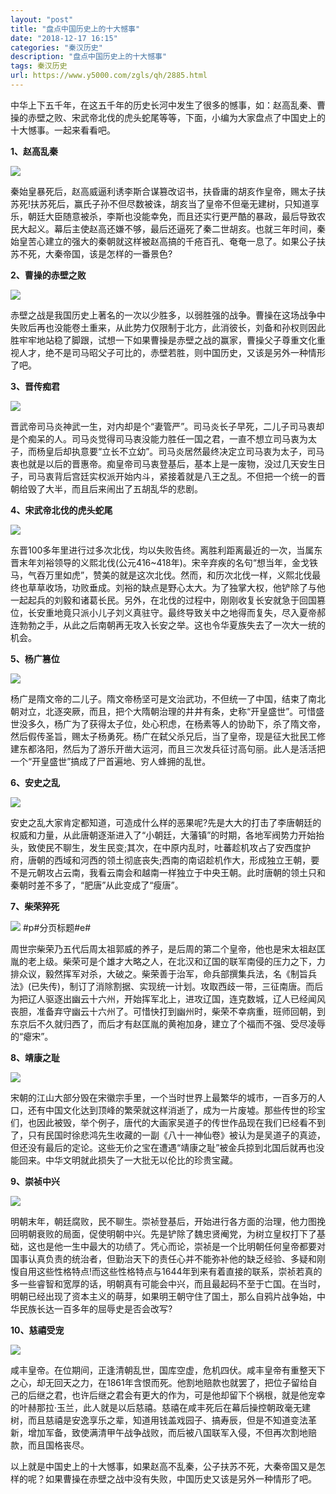 ```yaml
---
layout: "post"
title: "盘点中国历史上的十大憾事"
date: "2018-12-17 16:15"
categories: "秦汉历史"
description: "盘点中国历史上的十大憾事"
tags: 秦汉历史
url: https://www.y5000.com/zgls/qh/2885.html
---
```






中华上下五千年，在这五千年的历史长河中发生了很多的憾事，如：赵高乱秦、曹操的赤壁之败、宋武帝北伐的虎头蛇尾等等，下面，小编为大家盘点了中国史上的十大憾事。一起来看看吧。

**1、赵高乱秦**

![](https://img.y5000.com/uploads/allimg/160715/4-160G5000011H3.jpg)

秦始皇暴死后，赵高威逼利诱李斯合谋篡改诏书，扶昏庸的胡亥作皇帝，赐太子扶苏死!扶苏死后，赢氏子孙不但尽数被诛，胡亥当了皇帝不但毫无建树，只知道享乐，朝廷大臣随意被杀，李斯也没能幸免，而且还实行更严酷的暴政，最后导致农民大起义。幕后主使赵高还嫌不够，最后还逼死了秦二世胡亥。也就三年时间，秦始皇苦心建立的强大的秦朝就这样被赵高搞的千疮百孔、奄奄一息了。如果公子扶苏不死，大秦帝国，该是怎样的一番景色?

**2、曹操的赤壁之败**

![](https://img.y5000.com/uploads/allimg/160714/4-160G423542X58.jpg)

赤壁之战是我国历史上著名的一次以少胜多，以弱胜强的战争。曹操在这场战争中失败后再也没能卷土重来，从此势力仅限制于北方，此消彼长，刘备和孙权则因此胜牢牢地站稳了脚跟，试想一下如果曹操是赤壁之战的赢家，曹操父子尊重文化重视人才，绝不是司马昭父子可比的，赤壁若胜，则中国历史，又该是另外一种情形了吧。

**3、晋传痴君**

![](https://img.y5000.com/uploads/allimg/160714/4-160G4235325G6.jpg)

晋武帝司马炎神武一生，对内却是个“妻管严”。司马炎长子早死，二儿子司马衷却是个痴呆的人。司马炎觉得司马衷没能力胜任一国之君，一直不想立司马衷为太子，而杨皇后却执意要“立长不立幼”。司马炎居然最终决定立司马衷为太子，司马衷也就是以后的晋惠帝。痴皇帝司马衷登基后，基本上是一废物，没过几天安生日子，司马衷背后宫廷实权派开始内斗，紧接着就是八王之乱。不但把一个统一的晋朝给毁了大半，而且后来闹出了五胡乱华的悲剧。

**4、宋武帝北伐的虎头蛇尾**

![](https://img.y5000.com/uploads/allimg/160714/4-160G4235223U3.jpg)

东晋100多年里进行过多次北伐，均以失败告终。离胜利距离最近的一次，当属东晋末年刘裕领导的义熙北伐(公元416~418年)。宋辛弃疾的名句“想当年，金戈铁马，气吞万里如虎”，赞美的就是这次北伐。然而，和历次北伐一样，义熙北伐最终也草草收场，功败垂成。刘裕的缺点是野心太大。为了独掌大权，他铲除了与他一起起兵的刘毅和诸葛长民。另外，在北伐的过程中，刚刚收复长安就急于回国篡位，长安重地竟只派小儿子刘义真驻守。最终导致关中之地得而复失，尽入夏帝郝连勃勃之手，从此之后南朝再无攻入长安之举。这也令华夏族失去了一次大一统的机会。

**5、杨广篡位**

![](https://img.y5000.com/uploads/allimg/160714/4-160G4235051C5.jpg)

杨广是隋文帝的二儿子。隋文帝杨坚可是文治武功，不但统一了中国，结束了南北朝对立，北逐突厥，而且，把个大隋朝治理的井井有条，史称“开皇盛世”。可惜盛世没多久，杨广为了获得太子位，处心积虑，在杨素等人的协助下，杀了隋文帝，然后假传圣旨，赐太子杨勇死。杨广在弑父杀兄后，当了皇帝，现是征大批民工修建东都洛阳，然后为了游乐开凿大运河，而且三次发兵征讨高句丽。此人是活活把一个“开皇盛世”搞成了尸首遍地、穷人蜂拥的乱世。

**6、安史之乱**

![](https://img.y5000.com/uploads/allimg/160714/4-160G4235003521.jpg)

安史之乱大家肯定都知道，可造成什么样的恶果呢?先是大大的打击了李唐朝廷的权威和力量，从此唐朝逐渐进入了“小朝廷，大藩镇”的时期，各地军阀势力开始抬头，致使民不聊生，发生民变;其次，在中原内乱时，吐蕃趁机攻占了安西度护府，唐朝的西域和河西的领土彻底丧失;西南的南诏趁机作大，形成独立王朝，要不是元朝攻占云南，我看云南会和越南一样独立于中央王朝。此时唐朝的领土只和秦朝时差不多了，“肥唐”从此变成了“瘦唐”。

**7、柴荣猝死**

![](https://img.y5000.com/uploads/allimg/160714/4-160G4234U6154.jpg)
#p#分页标题#e#

周世宗柴荣乃五代后周太祖郭威的养子，是后周的第二个皇帝，他也是宋太祖赵匡胤的老上级。柴荣可是个雄才大略之人，在北汉和辽国的联军南侵的压力之下，力排众议，毅然挥军对杀，大破之。柴荣善于治军，命兵部撰集兵法，名《制旨兵法》(已失传)，制订了消除割据、实现统一计划。攻取西歧一带，三征南唐。而后为把辽人驱逐出幽云十六州，开始挥军北上，进攻辽国，连克数城，辽人已经闻风丧胆，准备弃守幽云十六州了。可惜快打到幽州时，柴荣不幸病重，班师回朝，到东京后不久就归西了，而后才有赵匡胤的黄袍加身，建立了个福而不强、受尽凌辱的“瘪宋”。

**8、靖康之耻**

![](https://img.y5000.com/uploads/allimg/160714/4-160G4234Q0H0.jpg)

宋朝的江山大部分毁在宋徽宗手里，一个当时世界上最繁华的城市，一百多万的人口，还有中国文化达到顶峰的繁荣就这样消逝了，成为一片废墟。那些传世的珍宝们，也因此被毁，举个例子，唐代的大画家吴道子的传世作品现在我们已经看不到了，只有民国时徐悲鸿先生收藏的一副《八十一神仙卷》被认为是吴道子的真迹，但还没有最后的定论。这些无价之宝在遭遇“靖康之耻”被金兵掠到北国后就再也没能回来。中华文明就此损失了一大批无以伦比的珍贵宝藏。

**9、崇祯中兴**

![](https://img.y5000.com/uploads/allimg/160714/4-160G4234I1I8.jpg)

明朝末年，朝廷腐败，民不聊生。崇祯登基后，开始进行各方面的治理，他力图挽回明朝衰败的局面，促使明朝中兴。先是铲除了魏忠贤阉党，为树立皇权打下了基础，这也是他一生中最大的功绩了。凭心而论，崇祯是一个比明朝任何皇帝都要对国事认真负责的统治者，但勤治天下的责任心并不能弥补他的缺乏经验、多疑和刚愎自用这些性格特点!而这些性格特点与1644年到来有着直接的联系，崇祯若真的多一些睿智和宽厚的话，明朝真有可能会中兴，而且最起码不至于亡国。在当时，明朝已经出现了资本主义的萌芽，如果明王朝守住了国土，那么自鸦片战争始，中华民族长达一百多年的屈辱史是否会改写?

**10、慈禧受宠**

![](https://img.y5000.com/uploads/allimg/160714/4-160G4234A2F9.jpg)

咸丰皇帝。在位期间，正逢清朝乱世，国库空虚，危机四伏。咸丰皇帝有重整天下之心，却无回天之力，在1861年含恨而死。他割地赔款也就罢了，把位子留给自己的后继之君，也许后继之君会有更大的作为，可是他却留下个祸根，就是他宠幸的叶赫那拉·玉兰，此人就是以后慈禧。慈禧在咸丰死后在幕后操控朝政毫无建树，而且慈禧是安逸享乐之辈，知道用钱盖戏园子、搞寿辰，但是不知道变法革新，增加军备，致使满清甲午战争战败，而后被八国联军入侵，不但再次割地赔款，而且国格丧尽。

以上就是中国史上的十大憾事，如果赵高不乱秦，公子扶苏不死，大秦帝国又是怎样的呢？如果曹操在赤壁之战中没有失败，中国历史又该是另外一种情形了吧。
